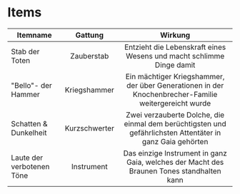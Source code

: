 # Items

| Itemname       |  Gattung   |                               Wirkung                                |
| -------------- | :--------: | :------------------------------------------------------------------: |
| Stab der Toten | Zauberstab | Entzieht die Lebenskraft eines Wesens und macht schlimme Dinge damit |
| "Bello"- der Hammer | Kriegshammer | Ein mächtiger Kriegshammer, der über Generationen in der Knochenbrecher-Familie weitergereicht wurde |
| Schatten & Dunkelheit | Kurzschwerter | Zwei verzauberte Dolche, die einmal dem berüchtigsten und gefährlichsten Attentäter in ganz Gaia gehörten |
| Laute der verbotenen Töne | Instrument | Das einzige Instrument in ganz Gaia, welches der Macht des Braunen Tones standhalten kann |
